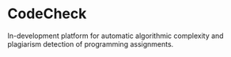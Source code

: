 # CodeCheck

In-development platform for automatic algorithmic complexity and plagiarism detection of programming assignments.
